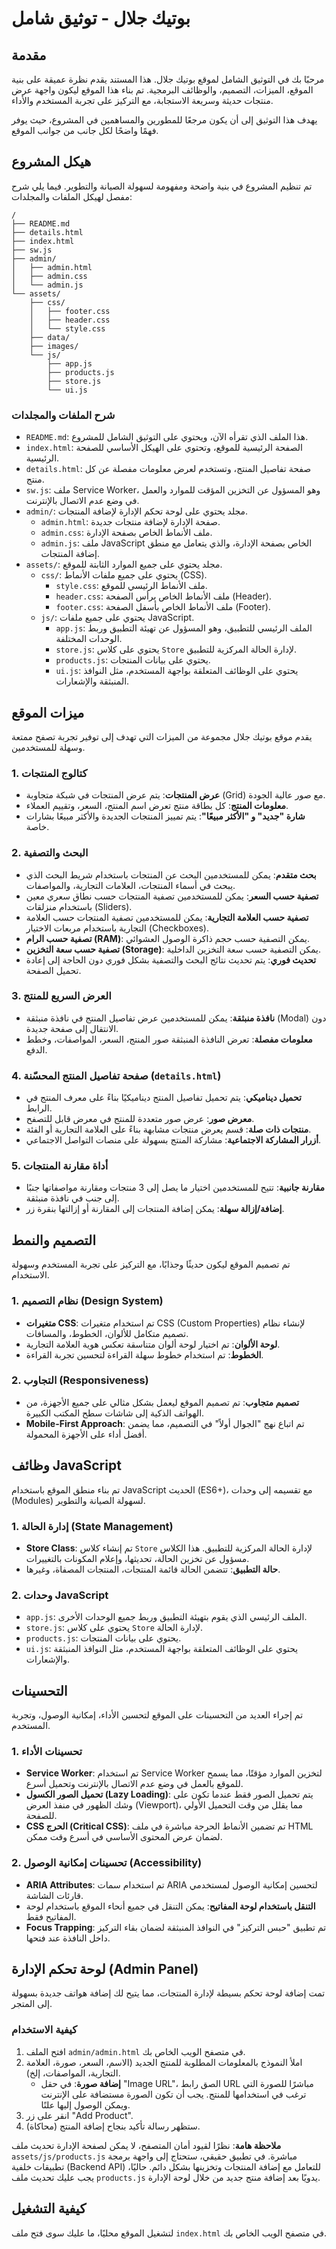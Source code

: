 # بوتيك جلال - توثيق شامل

## مقدمة

مرحبًا بك في التوثيق الشامل لموقع بوتيك جلال. هذا المستند يقدم نظرة عميقة على بنية الموقع، الميزات، التصميم، والوظائف البرمجية. تم بناء هذا الموقع ليكون واجهة عرض منتجات حديثة وسريعة الاستجابة، مع التركيز على تجربة المستخدم والأداء.

يهدف هذا التوثيق إلى أن يكون مرجعًا للمطورين والمساهمين في المشروع، حيث يوفر فهمًا واضحًا لكل جانب من جوانب الموقع.

## هيكل المشروع

تم تنظيم المشروع في بنية واضحة ومفهومة لسهولة الصيانة والتطوير. فيما يلي شرح مفصل لهيكل الملفات والمجلدات:

```
/
├── README.md
├── details.html
├── index.html
├── sw.js
├── admin/
│   ├── admin.html
│   ├── admin.css
│   └── admin.js
└── assets/
    ├── css/
    │   ├── footer.css
    │   ├── header.css
    │   └── style.css
    ├── data/
    ├── images/
    └── js/
        ├── app.js
        ├── products.js
        ├── store.js
        └── ui.js
```

### شرح الملفات والمجلدات

*   `README.md`: هذا الملف الذي تقرأه الآن، ويحتوي على التوثيق الشامل للمشروع.
*   `index.html`: الصفحة الرئيسية للموقع، وتحتوي على الهيكل الأساسي للصفحة الرئيسية.
*   `details.html`: صفحة تفاصيل المنتج، وتستخدم لعرض معلومات مفصلة عن كل منتج.
*   `sw.js`: ملف Service Worker، وهو المسؤول عن التخزين المؤقت للموارد والعمل في وضع عدم الاتصال بالإنترنت.
*   `admin/`: مجلد يحتوي على لوحة تحكم الإدارة لإضافة المنتجات.
    *   `admin.html`: صفحة الإدارة لإضافة منتجات جديدة.
    *   `admin.css`: ملف الأنماط الخاص بصفحة الإدارة.
    *   `admin.js`: ملف JavaScript الخاص بصفحة الإدارة، والذي يتعامل مع منطق إضافة المنتجات.
*   `assets/`: مجلد يحتوي على جميع الموارد الثابتة للموقع.
    *   `css/`: يحتوي على جميع ملفات الأنماط (CSS).
        *   `style.css`: ملف الأنماط الرئيسي للموقع.
        *   `header.css`: ملف الأنماط الخاص برأس الصفحة (Header).
        *   `footer.css`: ملف الأنماط الخاص بأسفل الصفحة (Footer).
    *   `js/`: يحتوي على جميع ملفات JavaScript.
        *   `app.js`: الملف الرئيسي للتطبيق، وهو المسؤول عن تهيئة التطبيق وربط الوحدات المختلفة.
        *   `store.js`: يحتوي على كلاس `Store` لإدارة الحالة المركزية للتطبيق.
        *   `products.js`: يحتوي على بيانات المنتجات.
        *   `ui.js`: يحتوي على الوظائف المتعلقة بواجهة المستخدم، مثل النوافذ المنبثقة والإشعارات.

## ميزات الموقع

يقدم موقع بوتيك جلال مجموعة من الميزات التي تهدف إلى توفير تجربة تصفح ممتعة وسهلة للمستخدمين.

### 1. كتالوج المنتجات

*   **عرض المنتجات**: يتم عرض المنتجات في شبكة متجاوبة (Grid) مع صور عالية الجودة.
*   **معلومات المنتج**: كل بطاقة منتج تعرض اسم المنتج، السعر، وتقييم العملاء.
*   **شارة "جديد" و "الأكثر مبيعًا"**: يتم تمييز المنتجات الجديدة والأكثر مبيعًا بشارات خاصة.

### 2. البحث والتصفية

*   **بحث متقدم**: يمكن للمستخدمين البحث عن المنتجات باستخدام شريط البحث الذي يبحث في أسماء المنتجات، العلامات التجارية، والمواصفات.
*   **تصفية حسب السعر**: يمكن للمستخدمين تصفية المنتجات حسب نطاق سعري معين باستخدام منزلقات (Sliders).
*   **تصفية حسب العلامة التجارية**: يمكن للمستخدمين تصفية المنتجات حسب العلامة التجارية باستخدام مربعات الاختيار (Checkboxes).
*   **تصفية حسب الرام (RAM)**: يمكن التصفية حسب حجم ذاكرة الوصول العشوائي.
*   **تصفية حسب سعة التخزين (Storage)**: يمكن التصفية حسب سعة التخزين الداخلية.
*   **تحديث فوري**: يتم تحديث نتائج البحث والتصفية بشكل فوري دون الحاجة إلى إعادة تحميل الصفحة.

### 3. العرض السريع للمنتج

*   **نافذة منبثقة**: يمكن للمستخدمين عرض تفاصيل المنتج في نافذة منبثقة (Modal) دون الانتقال إلى صفحة جديدة.
*   **معلومات مفصلة**: تعرض النافذة المنبثقة صور المنتج، السعر، المواصفات، وخطط الدفع.

### 4. صفحة تفاصيل المنتج المحسّنة (`details.html`)

*   **تحميل ديناميكي**: يتم تحميل تفاصيل المنتج ديناميكيًا بناءً على معرف المنتج في الرابط.
*   **معرض صور**: عرض صور متعددة للمنتج في معرض قابل للتصفح.
*   **منتجات ذات صلة**: قسم يعرض منتجات مشابهة بناءً على العلامة التجارية أو الفئة.
*   **أزرار المشاركة الاجتماعية**: مشاركة المنتج بسهولة على منصات التواصل الاجتماعي.

### 5. أداة مقارنة المنتجات

*   **مقارنة جانبية**: تتيح للمستخدمين اختيار ما يصل إلى 3 منتجات ومقارنة مواصفاتها جنبًا إلى جنب في نافذة منبثقة.
*   **إضافة/إزالة سهلة**: يمكن إضافة المنتجات إلى المقارنة أو إزالتها بنقرة زر.

## التصميم والنمط

تم تصميم الموقع ليكون حديثًا وجذابًا، مع التركيز على تجربة المستخدم وسهولة الاستخدام.

### 1. نظام التصميم (Design System)

*   **متغيرات CSS**: تم استخدام متغيرات CSS (Custom Properties) لإنشاء نظام تصميم متكامل للألوان، الخطوط، والمسافات.
*   **لوحة الألوان**: تم اختيار لوحة ألوان متناسقة تعكس هوية العلامة التجارية.
*   **الخطوط**: تم استخدام خطوط سهلة القراءة لتحسين تجربة القراءة.

### 2. التجاوب (Responsiveness)

*   **تصميم متجاوب**: تم تصميم الموقع ليعمل بشكل مثالي على جميع الأجهزة، من الهواتف الذكية إلى شاشات سطح المكتب الكبيرة.
*   **Mobile-First Approach**: تم اتباع نهج "الجوال أولاً" في التصميم، مما يضمن أفضل أداء على الأجهزة المحمولة.

## وظائف JavaScript

تم بناء منطق الموقع باستخدام JavaScript الحديث (ES6+)، مع تقسيمه إلى وحدات (Modules) لسهولة الصيانة والتطوير.

### 1. إدارة الحالة (State Management)

*   **Store Class**: تم إنشاء كلاس `Store` لإدارة الحالة المركزية للتطبيق. هذا الكلاس مسؤول عن تخزين الحالة، تحديثها، وإعلام المكونات بالتغييرات.
*   **حالة التطبيق**: تتضمن الحالة قائمة المنتجات، المنتجات المصفاة، وغيرها.

### 2. وحدات JavaScript

*   `app.js`: الملف الرئيسي الذي يقوم بتهيئة التطبيق وربط جميع الوحدات الأخرى.
*   `store.js`: يحتوي على كلاس `Store` لإدارة الحالة.
*   `products.js`: يحتوي على بيانات المنتجات.
*   `ui.js`: يحتوي على الوظائف المتعلقة بواجهة المستخدم، مثل النوافذ المنبثقة والإشعارات.

## التحسينات

تم إجراء العديد من التحسينات على الموقع لتحسين الأداء، إمكانية الوصول، وتجربة المستخدم.

### 1. تحسينات الأداء

*   **Service Worker**: تم استخدام Service Worker لتخزين الموارد مؤقتًا، مما يسمح للموقع بالعمل في وضع عدم الاتصال بالإنترنت وتحميل أسرع.
*   **تحميل الصور الكسول (Lazy Loading)**: يتم تحميل الصور فقط عندما تكون على وشك الظهور في منفذ العرض (Viewport)، مما يقلل من وقت التحميل الأولي للصفحة.
*   **CSS الحرج (Critical CSS)**: تم تضمين الأنماط الحرجة مباشرة في ملف HTML لضمان عرض المحتوى الأساسي في أسرع وقت ممكن.

### 2. تحسينات إمكانية الوصول (Accessibility)

*   **ARIA Attributes**: تم استخدام سمات ARIA لتحسين إمكانية الوصول لمستخدمي قارئات الشاشة.
*   **التنقل باستخدام لوحة المفاتيح**: يمكن التنقل في جميع أنحاء الموقع باستخدام لوحة المفاتيح فقط.
*   **Focus Trapping**: تم تطبيق "حبس التركيز" في النوافذ المنبثقة لضمان بقاء التركيز داخل النافذة عند فتحها.

## لوحة تحكم الإدارة (Admin Panel)

تمت إضافة لوحة تحكم بسيطة لإدارة المنتجات، مما يتيح لك إضافة هواتف جديدة بسهولة إلى المتجر.

### كيفية الاستخدام

1.  افتح الملف `admin/admin.html` في متصفح الويب الخاص بك.
2.  املأ النموذج بالمعلومات المطلوبة للمنتج الجديد (الاسم، السعر، صورة، العلامة التجارية، المواصفات، إلخ).
    *   **إضافة صورة**: في حقل "Image URL"، الصق رابط URL مباشرًا للصورة التي ترغب في استخدامها للمنتج. يجب أن تكون الصورة مستضافة على الإنترنت ويمكن الوصول إليها علنًا.
3.  انقر على زر "Add Product".
4.  ستظهر رسالة تأكيد بنجاح إضافة المنتج (محاكاة).

**ملاحظة هامة**: نظرًا لقيود أمان المتصفح، لا يمكن لصفحة الإدارة تحديث ملف `assets/js/products.js` مباشرة. في تطبيق حقيقي، ستحتاج إلى واجهة برمجة تطبيقات خلفية (Backend API) للتعامل مع إضافة المنتجات وتخزينها بشكل دائم. حاليًا، يجب عليك تحديث ملف `products.js` يدويًا بعد إضافة منتج جديد من خلال لوحة الإدارة.

## كيفية التشغيل

لتشغيل الموقع محليًا، ما عليك سوى فتح ملف `index.html` في متصفح الويب الخاص بك.